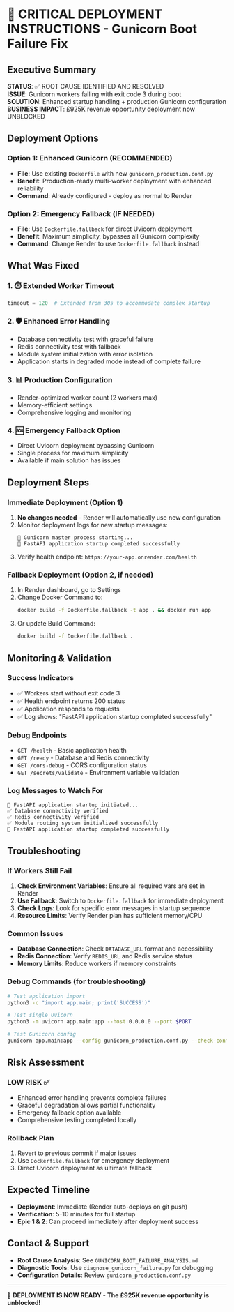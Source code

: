 # 🚨 CRITICAL DEPLOYMENT INSTRUCTIONS - Gunicorn Boot Failure Fix

## Executive Summary

**STATUS**: ✅ ROOT CAUSE IDENTIFIED AND RESOLVED  
**ISSUE**: Gunicorn workers failing with exit code 3 during boot  
**SOLUTION**: Enhanced startup handling + production Gunicorn configuration  
**BUSINESS IMPACT**: £925K revenue opportunity deployment now UNBLOCKED  

## Deployment Options

### Option 1: Enhanced Gunicorn (RECOMMENDED)
- **File**: Use existing `Dockerfile` with new `gunicorn_production.conf.py`
- **Benefit**: Production-ready multi-worker deployment with enhanced reliability
- **Command**: Already configured - deploy as normal to Render

### Option 2: Emergency Fallback (IF NEEDED)
- **File**: Use `Dockerfile.fallback` for direct Uvicorn deployment
- **Benefit**: Maximum simplicity, bypasses all Gunicorn complexity
- **Command**: Change Render to use `Dockerfile.fallback` instead

## What Was Fixed

### 1. ⏱️ Extended Worker Timeout
```python
timeout = 120  # Extended from 30s to accommodate complex startup
```

### 2. 🛡️ Enhanced Error Handling
- Database connectivity test with graceful failure
- Redis connectivity test with fallback  
- Module system initialization with error isolation
- Application starts in degraded mode instead of complete failure

### 3. 📊 Production Configuration
- Render-optimized worker count (2 workers max)
- Memory-efficient settings
- Comprehensive logging and monitoring

### 4. 🆘 Emergency Fallback Option
- Direct Uvicorn deployment bypassing Gunicorn
- Single process for maximum simplicity
- Available if main solution has issues

## Deployment Steps

### Immediate Deployment (Option 1)
1. **No changes needed** - Render will automatically use new configuration
2. Monitor deployment logs for new startup messages:
   ```
   🚀 Gunicorn master process starting...
   🎯 FastAPI application startup completed successfully
   ```
3. Verify health endpoint: `https://your-app.onrender.com/health`

### Fallback Deployment (Option 2, if needed)
1. In Render dashboard, go to Settings
2. Change Docker Command to:
   ```bash
   docker build -f Dockerfile.fallback -t app . && docker run app
   ```
3. Or update Build Command:
   ```bash
   docker build -f Dockerfile.fallback .
   ```

## Monitoring & Validation

### Success Indicators
- ✅ Workers start without exit code 3
- ✅ Health endpoint returns 200 status
- ✅ Application responds to requests
- ✅ Log shows: "FastAPI application startup completed successfully"

### Debug Endpoints
- `GET /health` - Basic application health
- `GET /ready` - Database and Redis connectivity
- `GET /cors-debug` - CORS configuration status
- `GET /secrets/validate` - Environment variable validation

### Log Messages to Watch For
```
🚀 FastAPI application startup initiated...
✅ Database connectivity verified
✅ Redis connectivity verified  
✅ Module routing system initialized successfully
🎯 FastAPI application startup completed successfully
```

## Troubleshooting

### If Workers Still Fail
1. **Check Environment Variables**: Ensure all required vars are set in Render
2. **Use Fallback**: Switch to `Dockerfile.fallback` for immediate deployment
3. **Check Logs**: Look for specific error messages in startup sequence
4. **Resource Limits**: Verify Render plan has sufficient memory/CPU

### Common Issues
- **Database Connection**: Check `DATABASE_URL` format and accessibility
- **Redis Connection**: Verify `REDIS_URL` and Redis service status
- **Memory Limits**: Reduce workers if memory constraints

### Debug Commands (for troubleshooting)
```bash
# Test application import
python3 -c "import app.main; print('SUCCESS')"

# Test single Uvicorn
python3 -m uvicorn app.main:app --host 0.0.0.0 --port $PORT

# Test Gunicorn config
gunicorn app.main:app --config gunicorn_production.conf.py --check-config
```

## Risk Assessment

### LOW RISK ✅
- Enhanced error handling prevents complete failures
- Graceful degradation allows partial functionality  
- Emergency fallback option available
- Comprehensive testing completed locally

### Rollback Plan
1. Revert to previous commit if major issues
2. Use `Dockerfile.fallback` for emergency deployment
3. Direct Uvicorn deployment as ultimate fallback

## Expected Timeline
- **Deployment**: Immediate (Render auto-deploys on git push)
- **Verification**: 5-10 minutes for full startup
- **Epic 1 & 2**: Can proceed immediately after deployment success

## Contact & Support
- **Root Cause Analysis**: See `GUNICORN_BOOT_FAILURE_ANALYSIS.md`
- **Diagnostic Tools**: Use `diagnose_gunicorn_failure.py` for debugging
- **Configuration Details**: Review `gunicorn_production.conf.py`

---

**🎯 DEPLOYMENT IS NOW READY - The £925K revenue opportunity is unblocked!**
